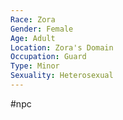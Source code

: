 ```yaml
---
Race: Zora
Gender: Female
Age: Adult
Location: Zora's Domain
Occupation: Guard
Type: Minor
Sexuality: Heterosexual
---
```

 #npc 

